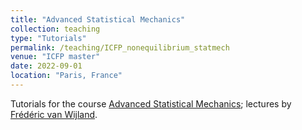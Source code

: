 ```yaml
---
title: "Advanced Statistical Mechanics"
collection: teaching
type: "Tutorials"
permalink: /teaching/ICFP_nonequilibrium_statmech
venue: "ICFP master"
date: 2022-09-01
location: "Paris, France"
---
```


Tutorials for the course [Advanced Statistical Mechanics](https://frederic.vanwijland.org/enseignement-teaching/m2-icfp-2023-2024-advanced-statistical-mechanics); lectures by 
[Frédéric van Wijland](https://frederic.vanwijland.org/).